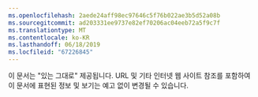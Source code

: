 ```yaml
---
ms.openlocfilehash: 2aede24aff98ec97646c5f76b022ae3b5d52a08b
ms.sourcegitcommit: ad203331ee9737e82ef70206ac04eeb72a5f9c7f
ms.translationtype: MT
ms.contentlocale: ko-KR
ms.lasthandoff: 06/18/2019
ms.locfileid: "67226845"
---
```

이 문서는 "있는 그대로" 제공됩니다. URL 및 기타 인터넷 웹 사이트 참조를 포함하여 이 문서에 표현된 정보 및 보기는 예고 없이 변경될 수 있습니다.